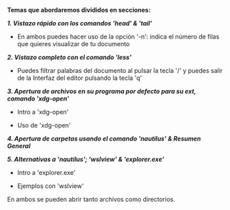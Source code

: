 **Temas que abordaremos divididos en secciones:**

_**1. Vistazo rápido con los comandos 'head' & 'tail'**_ 

* En ambos puedes hacer uso de la opción '-n': indica el número de filas que quieres visualizar de tu documento

_**2. Vistazo completo con el comando 'less'**_

* Puedes filtrar palabras del documento al pulsar la tecla '/' y puedes salir de la Interfaz del editor pulsando la tecla 'q'

_**3. Apertura de archivos en su programa por defecto para su ext, comando 'xdg-open'**_

* Intro a 'xdg-open'

* Uso de 'xdg-open'

_**4. Apertura de carpetas usando el comando 'nautilus' & Resumen General**_

_**5. Alternativas a 'nautilus'; 'wslview' & 'explorer.exe'**_

* Intro a 'explorer.exe'

* Ejemplos con 'wslview'

En ambos se pueden abrir tanto archivos como directorios.

